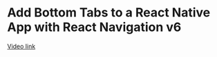 # Add Bottom Tabs to a React Native App with React Navigation v6

[Video link](https://www.egghead.io/lessons/react-native-add-bottom-tabs-to-a-react-native-app-with-react-navigation-v6?pl=building-a-news-app-with-react-native-graphql-and-typescript-08814691)

<TimeStamp start="00:00" end="00:00">



</TimeStamp>
